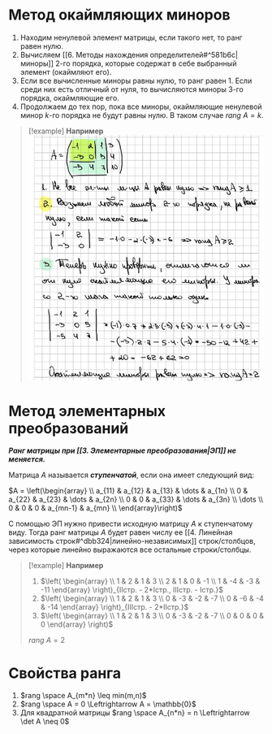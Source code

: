 # Метод окаймляющих миноров

1. Находим ненулевой элемент матрицы, если такого нет, то ранг равен нулю.
2. Вычисляем [[6. Методы нахождения определителей#^581b6c|миноры]] 2-го порядка, которые содержат в себе выбранный элемент (окаймляют его).
3. Если все вычисленные миноры равны нулю, то ранг равен 1. Если среди них есть отличный от нуля, то вычисляются миноры 3-го порядка, окаймляющие его.
4. Продолжаем до тех пор, пока все миноры, окаймляющие ненулевой минор $k$-го порядка не будут равны нулю. В таком случае $rang \ A = k$.

>[!example] **Например**
>![](Вложения/3.jpg)
# Метод элементарных преобразований

***Ранг матрицы при [[3. Элементарные преобразования|ЭП]] не меняется.***

Матрица $A$ называется ***ступенчатой***, если она имеет следующий вид:

$A = \left(\begin{array} \\ a_{11} & a_{12} & a_{13} & \dots & a_{1n} \\ 0 & a_{22} & a_{23} & \dots & a_{2n} \\ 0 & 0 & a_{33} & \dots & a_{3n} \\ \dots \\ 0 & 0 & 0 & a_{mn-1} & a_{mn} \\ \end{array}\right)$

С помощью ЭП нужно привести исходную матрицу $A$ к ступенчатому виду. Тогда ранг матрицы $A$ будет равен числу ее [[4. Линейная зависимость строк#^dbb324|линейно-независимых]] строк/столбцов, через которые линейно выражаются все остальные строки/столбцы.

>[!example] **Например**
>
>1. $\left( \begin{array} \\ 1 & 2 & 1 & 3 \\ 2 & 1 & 0 & -1 \\ 1 & -4 & -3 & -11 \end{array} \right)_{IIстр. - 2*Iстр., IIIстр. - Iстр.}$
>2. $\left( \begin{array} \\ 1 & 2 & 1 & 3 \\ 0 & -3 & -2 & -7 \\ 0 & -6 & -4 & -14 \end{array} \right)_{IIIстр. - 2*IIстр.}$
>3. $\left( \begin{array} \\ 1 & 2 & 1 & 3 \\ 0 & -3 & -2 & -7 \\ 0 & 0 & 0 & 0 \end{array} \right)$
>
>$rang \ A = 2$
# Свойства ранга

1. $rang \space A_{m*n} \leq min(m,n)$
2. $rang \space A = 0 \Leftrightarrow A = \mathbb{0}$
3. Для квадратной матрицы $rang \space A_{n*n} = n \Leftrightarrow \det A \neq 0$
